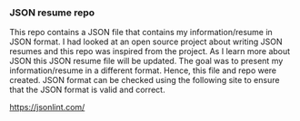 ### JSON resume repo

This repo contains a JSON file that contains my information/resume in JSON format. I had looked at an open source project about writing JSON resumes and this repo was inspired from the project. As I learn more about JSON this JSON resume file will be updated. The goal was to present my information/resume in a different format. Hence, this file and repo were created.
JSON format can be checked using the following site to ensure that the JSON format is valid and correct.

https://jsonlint.com/
